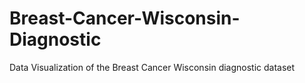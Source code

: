 # Breast-Cancer-Wisconsin-Diagnostic
Data Visualization of the Breast Cancer Wisconsin diagnostic dataset
